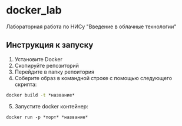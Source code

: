 # docker_lab
Лабораторная работа по НИСу "Введение в облачные технологии"

## Инструкция к запуску 
1. Установите Docker
2. Скопируйте репозиторий 
3. Перейдите в папку репоитория
4. Соберите образ в командной строке с помощью следующего скрипта: 
```cmd
docker build -t *название*
```
5. Запустите docker контейнер:
```
docker run -p *порт* *название*
```
